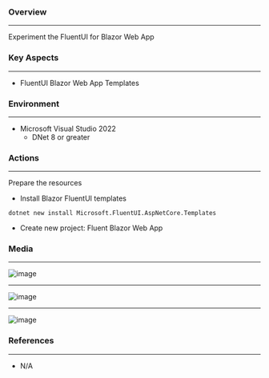 
### Overview
---
Experiment the FluentUI for Blazor Web App
   
### Key Aspects
---
- FluentUI Blazor Web App Templates

### Environment
---
- Microsoft Visual Studio 2022
  - DNet 8 or greater 

### Actions
---
Prepare the resources
  - Install Blazor FluentUI templates
```
dotnet new install Microsoft.FluentUI.AspNetCore.Templates
```

- Create new project: Fluent Blazor Web App

### Media
---
![image](https://github.com/user-attachments/assets/d767ad53-0aa6-4110-a2b7-936ffe6ece36)

---
![image](https://github.com/user-attachments/assets/b393a1f7-5028-4480-9fa9-2d2d4b3614c7)

---
![image](https://github.com/user-attachments/assets/f59cda5a-fa4f-4011-b33e-4bbe0d642d78)


### References
---
- N/A
